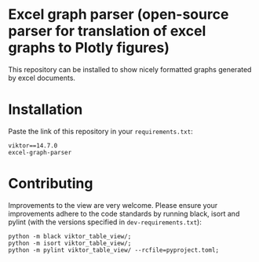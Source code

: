 # Excel graph parser (open-source parser for translation of excel graphs to Plotly figures)
This repository can be installed to show nicely formatted graphs generated by excel documents. 

# Installation
Paste the link of this repository in your `requirements.txt`:
```text
viktor==14.7.0
excel-graph-parser
```

# Contributing
Improvements to the view are very welcome. Please ensure your improvements adhere to the code standards by running 
black, isort and pylint (with the versions specified in `dev-requirements.txt`):
```shell
python -m black viktor_table_view/;
python -m isort viktor_table_view/;
python -m pylint viktor_table_view/ --rcfile=pyproject.toml;
```